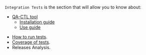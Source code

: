 
`Integration Tests` is the section that will allow you to know about:
  * [QA-CTL tool](https://github.com/wazuh/wazuh-qa/wiki/QACTL-tool)
    * [Installation guide](https://github.com/wazuh/wazuh-qa/wiki/QACTL-tool-installation-guide)
    * [Use guide](https://github.com/wazuh/wazuh-qa/wiki/QACTL-tool-use-guide)

 - [How to run tests](https://github.com/wazuh/wazuh-qa/wiki/Parameters-guide).
 - [Coverage of tests](https://github.com/wazuh/wazuh-qa/wiki/Coverage).
 - Releases Analysis.
